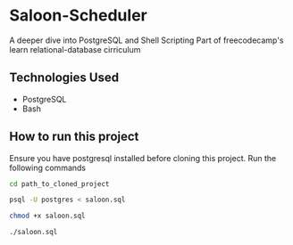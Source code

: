# Saloon-Scheduler

A deeper dive into PostgreSQL and Shell Scripting
Part of freecodecamp's learn relational-database cirriculum

## Technologies Used
- PostgreSQL
- Bash

## How to run this project
Ensure you have postgresql installed before cloning this project.
Run the following commands
```Bash
cd path_to_cloned_project

psql -U postgres < saloon.sql

chmod +x saloon.sql

./saloon.sql
```
